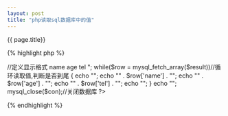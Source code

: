 ```yaml
---
layout: post
title: "php读取sql数据库中的值"
---
```

{{ page.title}}

{% highlight php %}
<?php

$con = mysql_connect('localhost', 'root', '6');//数据库连接，第一个为数据库ip，二为用户名，三为密码。
if (!$con)判断数据库是否连接成功
 {
 die('Could not connect: ' . mysql_error());
 }

mysql_select_db("stu", $con);//选择数据库

$sql="SELECT * FROM stu_info ";//定义sql语句

$result = mysql_query($sql);//执行sql语句

echo "<table border='1'>//定义显示格式
<tr>
<th>name</th>
<th>age</th>
<th>tel</th>

</tr>";

while($row = mysql_fetch_array($result))//循环读取值,判断是否到尾
 {
 echo "<tr>";
 echo "<td>" . $row['name'] . "</td>";
 echo "<td>" . $row['age'] . "</td>";
 echo "<td>" . $row['tel'] . "</td>";
 echo "</tr>";
 }
echo "</table>";

mysql_close($con);//关闭数据库
?>
{% endhighlight %}

